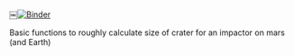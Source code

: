 ￼[![Binder](https://mybinder.org/badge_logo.svg)](https://mybinder.org/v2/gh/es1208/Mars_binders/HEAD)

Basic functions to roughly calculate size of crater for an impactor on mars (and Earth)
